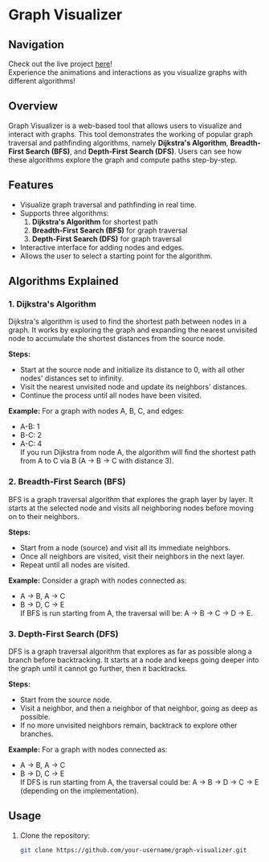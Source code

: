 # Graph Visualizer

## Navigation

Check out the live project [here](https://adapbl.netlify.in)!   
Experience the animations and interactions as you visualize graphs with different algorithms!

## Overview

Graph Visualizer is a web-based tool that allows users to visualize and interact with graphs. This tool demonstrates the working of popular graph traversal and pathfinding algorithms, namely **Dijkstra's Algorithm**, **Breadth-First Search (BFS)**, and **Depth-First Search (DFS)**. Users can see how these algorithms explore the graph and compute paths step-by-step.

## Features

- Visualize graph traversal and pathfinding in real time.
- Supports three algorithms:
  1. **Dijkstra's Algorithm** for shortest path
  2. **Breadth-First Search (BFS)** for graph traversal
  3. **Depth-First Search (DFS)** for graph traversal
- Interactive interface for adding nodes and edges.
- Allows the user to select a starting point for the algorithm.

## Algorithms Explained

### 1. **Dijkstra's Algorithm**
Dijkstra's algorithm is used to find the shortest path between nodes in a graph. It works by exploring the graph and expanding the nearest unvisited node to accumulate the shortest distances from the source node.

**Steps:**
- Start at the source node and initialize its distance to 0, with all other nodes' distances set to infinity.
- Visit the nearest unvisited node and update its neighbors' distances.
- Continue the process until all nodes have been visited.

**Example:**
For a graph with nodes A, B, C, and edges:
- A-B: 1
- B-C: 2
- A-C: 4  
If you run Dijkstra from node A, the algorithm will find the shortest path from A to C via B (A -> B -> C with distance 3).

### 2. **Breadth-First Search (BFS)**
BFS is a graph traversal algorithm that explores the graph layer by layer. It starts at the selected node and visits all neighboring nodes before moving on to their neighbors.

**Steps:**
- Start from a node (source) and visit all its immediate neighbors.
- Once all neighbors are visited, visit their neighbors in the next layer.
- Repeat until all nodes are visited.

**Example:**
Consider a graph with nodes connected as:
- A -> B, A -> C
- B -> D, C -> E  
If BFS is run starting from A, the traversal will be: A -> B -> C -> D -> E.

### 3. **Depth-First Search (DFS)**
DFS is a graph traversal algorithm that explores as far as possible along a branch before backtracking. It starts at a node and keeps going deeper into the graph until it cannot go further, then it backtracks.

**Steps:**
- Start from the source node.
- Visit a neighbor, and then a neighbor of that neighbor, going as deep as possible.
- If no more unvisited neighbors remain, backtrack to explore other branches.

**Example:**
For a graph with nodes connected as:
- A -> B, A -> C
- B -> D, C -> E  
If DFS is run starting from A, the traversal could be: A -> B -> D -> C -> E (depending on the implementation).

## Usage

1. Clone the repository:
   ```bash
   git clone https://github.com/your-username/graph-visualizer.git
